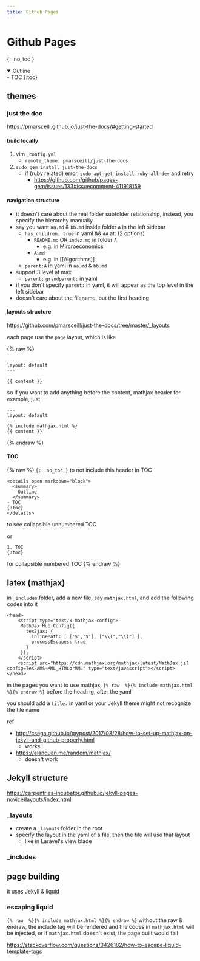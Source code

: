 ```yaml
---
title: Github Pages
---
```


<head>
   <script type="text/x-mathjax-config">
	 MathJax.Hub.Config({
	   tex2jax: {
		 inlineMath: [ ['$','$'], ["\\(","\\)"] ],
		 processEscapes: true
	   }
	 });
   </script>
   <script src="https://cdn.mathjax.org/mathjax/latest/MathJax.js?config=TeX-AMS-MML_HTMLorMML" type="text/javascript"></script>
</head>

# Github Pages
{: .no_toc }

<details open markdown="block">
  <summary>
    Outline
  </summary>
- TOC
{:toc}
</details>

## themes
### just the doc
https://pmarsceill.github.io/just-the-docs/#getting-started

#### build locally
1. vim `_config.yml`
	- `remote_theme: pmarsceill/just-the-docs`
2. `sudo gem install just-the-docs`
	-  if (ruby related) error, `sudo apt-get install ruby-all-dev` and retry
		-  https://github.com/github/pages-gem/issues/133#issuecomment-411918159

#### navigation structure
- it doesn't care about the real folder subfolder relationship, instead, you specify the hierarchy manually
- say you want `aa.md` & `bb.md` inside folder `A` in the left sidebar
	- `has_children: true` in yaml && `#A` at: (2 options)
		- `README.md` OR `index.md` in folder `A`
			- e.g. in Mircroeconomics
		- `A.md`
			- e.g. in [[Algorithms]]
	- `parent:A` in yaml in `aa.md` & `bb.md`
- support 3 level at max
	- `parent:` `grandparent:` in yaml
- if you don't specify `parent:` in yaml, it will appear as the top level in the left sidebar
- doesn't care about the filename, but the first heading

#### layouts structure
https://github.com/pmarsceill/just-the-docs/tree/master/_layouts

each page use the `page` layout, which is like

{% raw %}
```
---
layout: default
---

{{ content }}
```

so if you want to add anything before the content, mathjax header for example, just

```
---
layout: default
---
{% include mathjax.html %}
{{ content }}
```
{% endraw %}

#### TOC
{% raw %}
`{: .no_toc }` to not include this header in TOC
```
<details open markdown="block">
  <summary>
    Outline
  </summary>
- TOC
{:toc}
</details>
```
to see collapsible unnumbered TOC

or
```
1. TOC
{:toc}
```

for collapsible numbered TOC
{% endraw %}



## latex (mathjax)
in `_includes` folder, add a new file, say `mathjax.html`, and add the following codes into it

```
<head>
    <script type="text/x-mathjax-config">
     MathJax.Hub.Config({
       tex2jax: {
         inlineMath: [ ['$','$'], ["\\(","\\)"] ],
         processEscapes: true
       }
     });
    </script>
    <script src="https://cdn.mathjax.org/mathjax/latest/MathJax.js?config=TeX-AMS-MML_HTMLorMML" type="text/javascript"></script>
</head>
```

in the pages you want to use mathjax, `{% raw  %}{% include mathjax.html %}{% endraw %}` before the heading, after the yaml

you should add a `title:` in yaml or your Jekyll theme might not recognize the file name


ref
- <http://csega.github.io/mypost/2017/03/28/how-to-set-up-mathjax-on-jekyll-and-github-properly.html>
	- works
- <https://alanduan.me/random/mathjax/>
	- doesn't work

## Jekyll structure
https://carpentries-incubator.github.io/jekyll-pages-novice/layouts/index.html

### _layouts
- create a `_layouts` folder in the root
- specify the layout in the yaml of a file, then the file will use that layout
	- like in Laravel's view blade 

### _includes

## page building
it uses Jekyll & liquid

### escaping liquid
`{% raw  %}{% include mathjax.html %}{% endraw %}`
without the raw & endraw, the include tag will be rendered and the codes in `mathjax.html` will be injected, or if `mathjax.html` doesn't exist, the page built would fail

https://stackoverflow.com/questions/3426182/how-to-escape-liquid-template-tags